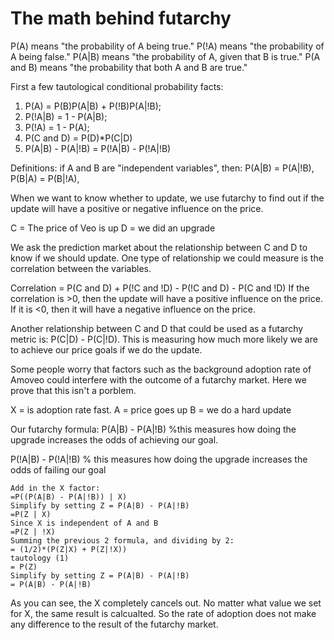 The math behind futarchy
============

P(A) means "the probability of A being true."
P(!A) means "the probability of A being false."
P(A|B) means "the probability of A, given that B is true."
P(A and B) means "the probability that both A and B are true."

First a few tautological conditional probability facts:

1) P(A) = P(B)P(A|B) + P(!B)P(A|!B);
2) P(!A|B) = 1 - P(A|B);
3) P(!A) = 1 - P(A);
4) P(C and D) = P(D)*P(C|D)
5) P(A|B) - P(A|!B) = P(!A|B) - P(!A|!B)

Definitions:
if A and B are "independent variables", then:
P(A|B) = P(A|!B),
P(B|A) = P(B|!A),

When we want to know whether to update, we use futarchy to find out if the update will have a positive or negative influence on the price.

C = The price of Veo is up
D = we did an upgrade

We ask the prediction market about the relationship between C and D to know if we should update.
One type of relationship we could measure is the correlation between the variables.

Correlation = P(C and D) + P(!C and !D) - P(!C and D) - P(C and !D)
If the correlation is >0, then the update will have a positive influence on the price. If it is <0, then it will have a negative influence on the price.

Another relationship between C and D that could be used as a futarchy metric is:
P(C|D) - P(C|!D). This is measuring how much more likely we are to achieve our price goals if we do the update.




Some people worry that factors such as the background adoption rate of Amoveo could interfere with the outcome of a futarchy market.
Here we prove that this isn't a porblem.

X = is adoption rate fast.
A = price goes up
B = we do a hard update

Our futarchy formula:
P(A|B) - P(A|!B) %this measures how doing the upgrade increases the odds of achieving our goal.

P(!A|B) - P(!A|!B) % this measures how doing the upgrade increases the odds of failing our goal

```
Add in the X factor:
=P((P(A|B) - P(A|!B)) | X)
Simplify by setting Z = P(A|B) - P(A|!B)
=P(Z | X)
Since X is independent of A and B
=P(Z | !X)
Summing the previous 2 formula, and dividing by 2:
= (1/2)*(P(Z|X) + P(Z|!X))
tautology (1)
= P(Z)
Simplify by setting Z = P(A|B) - P(A|!B)
= P(A|B) - P(A|!B)
```

As you can see, the X completely cancels out. No matter what value we set for X, the same result is calcualted.
So the rate of adoption does not make any difference to the result of the futarchy market.
